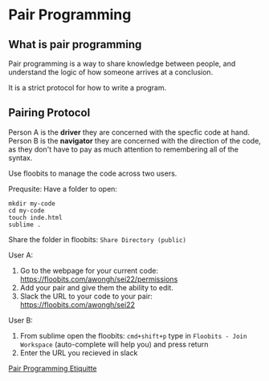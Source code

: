 # Pair Programming

## What is pair programming
Pair programming is a way to share knowledge between people, and understand the logic of how someone arrives at a conclusion.

It is a strict protocol for how to write a program.

## Pairing Protocol
Person A is the **driver** they are concerned with the specfic code at hand.
Person B is the **navigator** they are concerned with the direction of the code, as they don't have to pay as much attention to remembering all of the syntax.

Use floobits to manage the code across two users.

Prequsite:
Have a folder to open:

```
mkdir my-code
cd my-code
touch inde.html
sublime .
```

Share the folder in floobits:
`Share Directory (public)`

User A:
1. Go to the webpage for your current code: https://floobits.com/awongh/sei22/permissions
2. Add your pair and give them the ability to edit.
3. Slack the URL to your code to your pair: https://floobits.com/awongh/sei22

User B:
1. From sublime open the floobits: `cmd+shift+p` type in `Floobits - Join Workspace` (auto-complete will help you) and press return
2. Enter the URL you recieved in slack

[Pair Programming Etiquitte](https://blog.rapid7.com/2017/01/27/5-rules-of-pair-programming-etiquette/)
